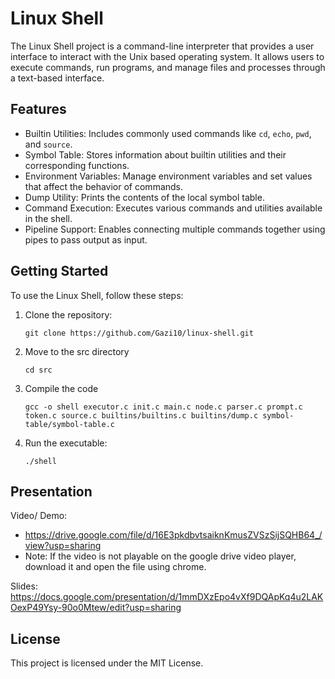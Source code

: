 # Linux Shell

The Linux Shell project is a command-line interpreter that provides a user interface to interact with the Unix based operating system. It allows users to execute commands, run programs, and manage files and processes through a text-based interface.

## Features

- Builtin Utilities: Includes commonly used commands like `cd`, `echo`, `pwd`, and `source`.
- Symbol Table: Stores information about builtin utilities and their corresponding functions.
- Environment Variables: Manage environment variables and set values that affect the behavior of commands.
- Dump Utility: Prints the contents of the local symbol table.
- Command Execution: Executes various commands and utilities available in the shell.
- Pipeline Support: Enables connecting multiple commands together using pipes to pass output as input.

## Getting Started

To use the Linux Shell, follow these steps:

1. Clone the repository:

   ```shell
   git clone https://github.com/Gazi10/linux-shell.git
   
2. Move to the src directory

   ```shell
   cd src
3. Compile the code

   ```shell
   gcc -o shell executor.c init.c main.c node.c parser.c prompt.c token.c source.c builtins/builtins.c builtins/dump.c symbol-table/symbol-table.c
4. Run the executable:

   ```shell
   ./shell

## Presentation
Video/ Demo:
- https://drive.google.com/file/d/16E3pkdbvtsaiknKmusZVSzSijSQHB64_/view?usp=sharing
- Note: If the video is not playable on the google drive video player, download it and open the file using chrome.

Slides:
https://docs.google.com/presentation/d/1mmDXzEpo4vXf9DQApKq4u2LAKOexP49Ysy-90o0Mtew/edit?usp=sharing
   
## License
This project is licensed under the MIT License.
